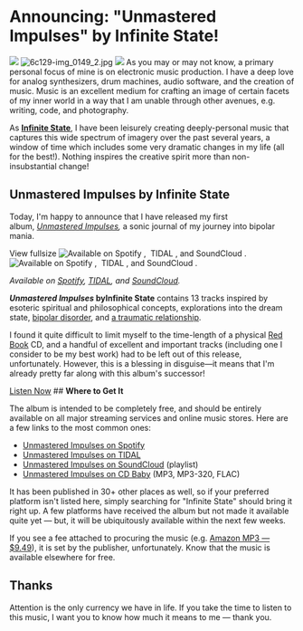 # Announcing: "Unmastered Impulses" by Infinite State!

 ![](https://images.squarespace-cdn.com/content/v1/665498111876725f7613f1e6/1719666487441-Q3F1Z10W43EMVB8UWXV1/6e2ef-img.jpg)      ![6c129-img_0149_2.jpg](http://images.squarespace-cdn.com/content/v1/665498111876725f7613f1e6/1719666457502-JFD5ZAUZ2CFY093VJIFD/26a7a-6c129-img_0149_2.jpg)    ![](http://images.squarespace-cdn.com/content/v1/665498111876725f7613f1e6/1719666494224-1OUIN94SV3QD7XX7BUAJ/836a6-4e846-image-asset.jpeg)   As you may or may not know, a primary personal focus of mine is on electronic music production. I have a deep love for analog synthesizers, drum machines, audio software, and the creation of music. Music is an excellent medium for crafting an image of certain facets of my inner world in a way that I am unable through other avenues, e.g. writing, code, and photography.

 As [**Infinite State**](/music), I have been leisurely creating deeply\-personal music that captures this wide spectrum of imagery over the past several years, a window of time which includes some very dramatic changes in my life (all for the best!). Nothing inspires the creative spirit more than non\-insubstantial change!

 ## **Unmastered Impulses by Infinite State**

 Today, I'm happy to announce that I have released my first album, *[Unmastered Impulses](http://www.kennethreitz.org/unmastered-impulses),* a sonic journal of my journey into bipolar mania.

  View fullsize ![Available on Spotify ,&nbsp; TIDAL , and SoundCloud .&nbsp;](http://images.squarespace-cdn.com/content/v1/665498111876725f7613f1e6/1719666489302-RQID2RIZ8DFI8VEB93CZ/74cd6-326ac-image-asset.jpeg)![Available on Spotify ,&nbsp; TIDAL , and SoundCloud .&nbsp;]()

  *Available on [Spotify](https://open.spotify.com/album/1ejOTrNLk9qTzF6uuPn6xw), [TIDAL](http://tidal.com/album/63034611), and [SoundCloud](https://soundcloud.com/infinitestate/sets/unmastered-impulses).*



   ***Unmastered Impulses* byInfinite State** contains 13 tracks inspired by esoteric spiritual and philosophical concepts, explorations into the dream state, [bipolar disorder](http://www.kennethreitz.org/essays/mentalhealtherror-an-exception-occurred), and [a traumatic relationship](http://www.kennethreitz.org/essays/purging-the-unexpected-negative-a-narcissistic-partner).

 I found it quite difficult to limit myself to the time\-length of a physical [Red Book](https://en.wikipedia.org/wiki/Compact_Disc_Digital_Audio#Standard) CD, and a handful of excellent and important tracks (including one I consider to be my best work) had to be left out of this release, unfortunately. However, this is a blessing in disguise—it means that I'm already pretty far along with this album's successor!

 [Listen Now](/unmastered-impulses) ## **Where to Get It**

 The album is intended to be completely free, and should be entirely available on all major streaming services and online music stores. Here are a few links to the most common ones:

 * [Unmastered Impulses on Spotify](https://open.spotify.com/album/1ejOTrNLk9qTzF6uuPn6xw)
* [Unmastered Impulses on TIDAL](http://tidal.com/album/63034611)
* [Unmastered Impulses on SoundCloud](https://soundcloud.com/infinitestate/sets/unmastered-impulses) (playlist)
* [Unmastered Impulses on CD Baby](http://www.cdbaby.com/cd/kennethreitz) (MP3, MP3\-320, FLAC)

 It has been published in 30\+ other places as well, so if your preferred platform isn't listed here, simply searching for "Infinite State" should bring it right up. A few platforms have received the album but not made it available quite yet — but, it will be ubiquitously available within the next few weeks. 

 If you see a fee attached to procuring the music (e.g. [Amazon MP3 — $9\.49](http://amzn.to/2ajCE3h)), it is set by the publisher, unfortunately. Know that the music is available elsewhere for free.

 ## **Thanks**

 Attention is the only currency we have in life. If you take the time to listen to this music, I want you to know how much it means to me — thank you.

